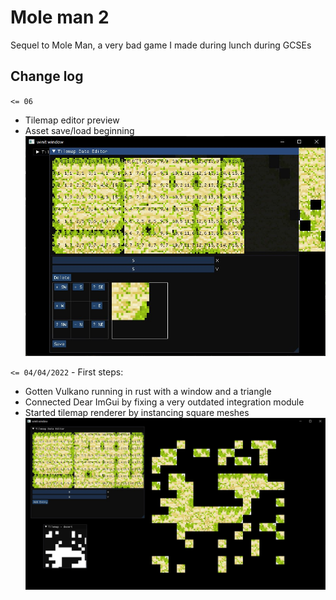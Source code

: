 # Mole man 2

Sequel to Mole Man, a very bad game I made during lunch during GCSEs

## Change log

`<= 06`

- Tilemap editor preview
- Asset save/load beginning
![Tilemap](readme/tilemap2.jpg)

`<= 04/04/2022` - First steps:

- Gotten Vulkano running in rust with a window and a triangle
- Connected Dear ImGui by fixing a very outdated integration module
- Started tilemap renderer by instancing square meshes
![Tilemap](readme/tilemap1.jpg)
